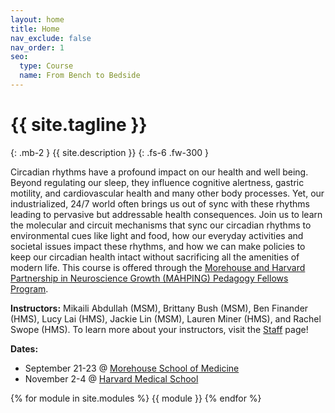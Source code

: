 ```yaml
---
layout: home
title: Home
nav_exclude: false
nav_order: 1
seo:
  type: Course
  name: From Bench to Bedside
---
```


# {{ site.tagline }}
{: .mb-2 }
{{ site.description }}
{: .fs-6 .fw-300 }

Circadian rhythms have a profound impact on our health and well being. Beyond regulating our sleep, they influence cognitive alertness, gastric motility, and cardiovascular health and many other body processes. Yet, our industrialized, 24/7 world often brings us out of sync with these rhythms leading to pervasive but addressable health consequences. Join us to learn the molecular and circuit mechanisms that sync our circadian rhythms to environmental cues like light and food, how our everyday activities and societal issues impact these rhythms, and how we can make policies to keep our circadian health intact without sacrificing all the amenities of modern life. This course is offered through the [Morehouse and Harvard Partnership in Neuroscience Growth (MAHPING) Pedagogy Fellows Program](https://projects.iq.harvard.edu/mahping/pedagogy-fellows-program).

**Instructors:**  Mikaili Abdullah (MSM), Brittany Bush (MSM), Ben Finander (HMS), Lucy Lai (HMS), Jackie Lin (MSM), Lauren Miner (HMS), and Rachel Swope (HMS). To learn more about your instructors, visit the [Staff](https://mahpingfellows.github.io/course/staff/) page!

**Dates:** 
* September 21-23 @ [Morehouse School of Medicine](https://msm.edu/)
* November 2-4 @ [Harvard Medical School](https://hms.harvard.edu/)


{% for module in site.modules %}
{{ module }}
{% endfor %}
